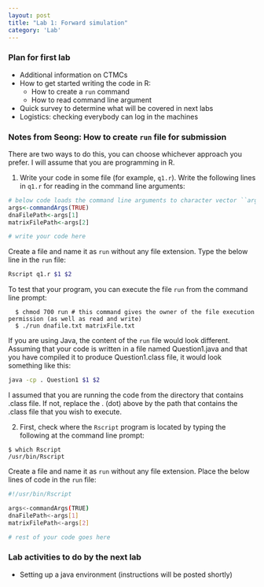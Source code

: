 ```yaml
---
layout: post
title: "Lab 1: Forward simulation"
category: 'Lab'
---
```


### Plan for first lab

- Additional information on CTMCs
- How to get started writing the code in R:
  - How to create a ``run`` command
  - How to read command line argument
- Quick survey to determine what will be covered in next labs
- Logistics: checking everybody can log in the machines
  
### Notes from Seong: How to create ``run`` file for submission   

There are two ways to do this, you can choose whichever approach you prefer. I will assume that you 
are programming in R. 

1. Write your code in some file (for example, ``q1.r``). Write the following lines in ``q1.r`` for reading in the command line arguments:

  ``` r
  # below code loads the command line arguments to character vector ``args``
  args<-commandArgs(TRUE)
  dnaFilePath<-args[1]
  matrixFilePath<-args[2]
  
  # write your code here
  ```
  
  Create a file and name it as ``run`` without any file extension. Type the below line in the ``run`` file:

  ``` bash
  Rscript q1.r $1 $2
  ```
  
  To test that your program, you can execute the file ``run`` from the command line prompt:
	
  ```
	$ chmod 700 run # this command gives the owner of the file execution permission (as well as read and write)
	$ ./run dnafile.txt matrixFile.txt
  ```

  If you are using Java, the content of the ``run`` file would look different. Assuming that your code is written in a file named Question1.java and that you have compiled it to produce Question1.class file,
  it would look something like this:
  
  ``` bash
  java -cp . Question1 $1 $2
  ```
 
  I assumed that you are running the code from the directory that contains .class file. If not, replace the . (dot) above by the path that contains the .class file that you wish to execute.  
  
2. First, check where the ``Rscript`` program is located by typing the following at the command line prompt:

  ```
  $ which Rscript
  /usr/bin/Rscript
  ```

  Create a file and name it as ``run`` without any file extension. Place the below lines of code in the ``run`` file:

  ``` bash
  #!/usr/bin/Rscript

  args<-commandArgs(TRUE)
  dnaFilePath<-args[1]
  matrixFilePath<-args[2]
  
  # rest of your code goes here
  ```

### Lab activities to do by the next lab

- Setting up a java environment (instructions will be posted shortly)